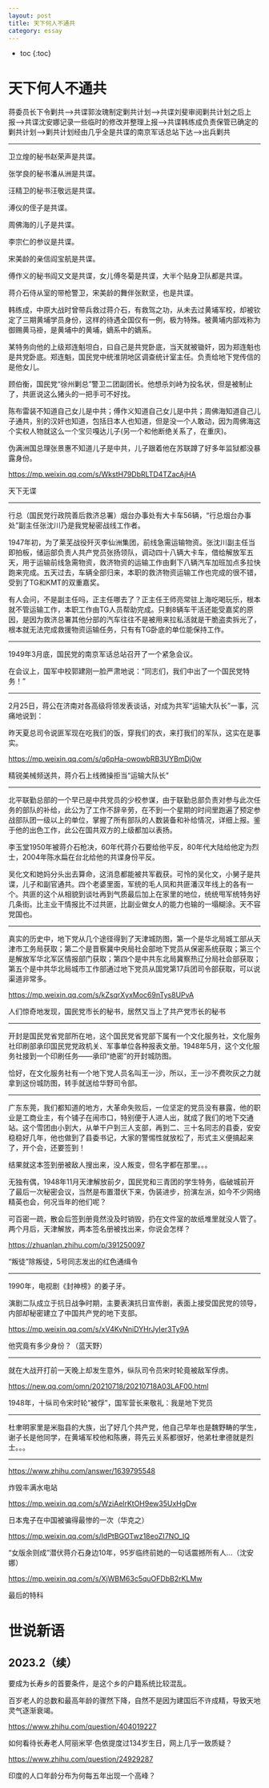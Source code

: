 ```yaml
---
layout: post
title: 天下何人不通共
category: essay 
---
```


* toc
{:toc}

# 天下何人不通共

蒋委员长下令剿共-->共谍郭汝瑰制定剿共计划-->共谍刘斐审阅剿共计划之后上报-->共谍沈安娜记录一些临时的修改并整理上报-->共谍韩练成负责保管已确定的剿共计划-->剿共计划经由几乎全是共谍的南京军话总站下达-->出兵剿共

---

卫立煌的秘书赵荣声是共谍。

张学良的秘书潘从洲是共谍。

汪精卫的秘书汪敬远是共谍。

溥仪的侄子是共谍。

周佛海的儿子是共谍。

李宗仁的参议是共谍。

宋美龄的亲信阎宝航是共谍。

傅作义的秘书阎又文是共谍，女儿傅冬菊是共谍，大半个贴身卫队都是共谍。

蒋介石侍从室的带枪警卫，宋美龄的舞伴张默坚，也是共谍。

韩练成，中原大战时曾带兵救过蒋介石，有救驾之功，从未去过黄埔军校，却被钦定了三期黄埔学员身份，这样的待遇全国仅有一例，极为特殊。被黄埔内部戏称为御赐黄马褂，是黄埔中的黄埔，嫡系中的嫡系。

某特务向他的上级郑连魁坦白，曰自己是共党卧底，当天就被锄奸，因为郑连魁也是共党卧底。郑连魁，国民党中统淮阴地区调查统计室主任。负责给地下党传信的是他女儿。

顾伯衡，国民党“徐州剿总”警卫二团副团长。他想杀刘峙为投名状，但是被制止了，共匪说这么猪头的一把手可不好找。

陈布雷装不知道自己女儿是中共；傅作义知道自己女儿是中共；周佛海知道自己儿子通共，别的汉奸也知道，包括日本人也知道，但是没一个人敢动，因为周佛海这个实权人物就这么一个宝贝嘎达儿子(另一个和他断绝关系了，在重庆)。

伪满洲国总理张景惠不知道儿子是中共，儿子跟着他在苏联蹲了好多年监狱都没暴露身份。

https://mp.weixin.qq.com/s/WkstH79DbRLTD4TZacAjHA

天下无谍

---

行总（国民党行政院善后救济总署）烟台办事处有大卡车56辆，“行总烟台办事处”副主任张沈川乃是我党秘密战线工作者。

1947年初，为了莱芜战役歼灭李仙洲集团，前线急需运输物资。张沈川副主任当即拍板，储运部负责人共产党员张扬领队，调动四十八辆大卡车，借给解放军五天，用于运输前线急需物资，救济物资的运输工作由剩下八辆汽车加班加点多拉快跑来完成。五天过去，车辆全部归来，本职的救济物资运输工作也完成的很不错，受到了TG和KMT的双重嘉奖。

有人会问，不是副主任吗，正主任哪去了？正主任王师亮常驻上海吃喝玩乐，根本就不管运输工作，本职工作由TG人员帮助完成。只剩8辆车干活还能受嘉奖的原因，是因为救济总署其他分部的汽车往往不是被用来拉私活就是干脆盗卖拆光了，根本就无法完成救援物资运输任务，只有有TG卧底的单位能保持工作。

---

1949年3月底，国民党的南京军话总站召开了一个紧急会议。

在会议上，国军中校郭建刚一脸严肃地说：“同志们，我们中出了一个国民党特务！”

---

2月25日，蒋公在济南对各高级将领发表谈话，对成为共军“运输大队长”一事，沉痛地说到：

昨天夏总司令说匪军现在吃我们的饭，穿我们的衣，来打我们的军队，这实在是事实。

https://mp.weixin.qq.com/s/q6pHa-owowbRB3UYBmDj0w

精锐美械频送共，蒋介石上线微操拒当“运输大队长”

---

北平联勤总部的一个早已是中共党员的少校参谋，由于联勤总部负责对参与此次任务的部队的补给，此公为了工作不辞辛劳，在不到一个星期的时间里跑遍了预定参战部队团一级以上的单位，掌握了所有部队的人数装备和补给情况，详细上报。鉴于他的出色工作，此公在国共双方的上级都加以表扬。

李玉堂1950年被蒋介石枪决，60年代蒋介石要给他平反，80年代大陆给他定为烈士，2004年陈水扁在台北给他的共谍身份平反。

吴化文和她妈分头出去算命，这消息都能被共军截获。可怜的吴化文，小舅子是共谍，儿子和副官通共。四个老婆里面，军统的毛人凤和共匪潘汉年线上的各有一个。共匪的这个从相貌到谈吐再到气质最后加上在家里的地位，统统甩军统特务好几条街。比主业干情报比不过共匪，比副业做女人的能力也输的一塌糊涂。天不容党国也。

---

真实的历史中，地下党从几个途径得到了天津城防图，第一个是华北局城工部从天津市工务局获取；第二个是晋察冀中央局社会部地下党员从保密系统获取；第三个是解放军华北军区情报部门获取；第四个是中共东北局冀察热辽分局社会部获取；第五个是中共华北局城市工作部通过地下党员从国党第17兵团司令部获取，可以说渠道非常多。

https://mp.weixin.qq.com/s/kZsqrXyxMoc69nTys8UPvA

人们惊奇地发现，国民党市长的秘书，居然又当上了共产党市长的秘书

---

开封是国民党省党部所在地，这个国民党省党部下属有一个文化服务社，文化服务社印刷部承印国民党党政机关、军事单位各种报表文册。1948年5月，这个文化服务社接到一个印刷任务——承印“绝密”的开封城防图。

恰好，在文化服务社有一个地下党人员名叫王一沙，所以，王一沙不费吹灰之力就拿到这份城防图，转手就送给华野司令部。

---

广东东莞，我们都知道的地方，大革命失败后，一位坚定的党员没有暴露，他的职业是工商业主，有个铺子在闹市口，特别便于人进人出，就成了我们的地下交通站。这个雪团由小到大，从单干户到三人支部，再到二、三十名同志的县委，安安稳稳好几年，他也做到了县委书记，大家的警惕性就放松了，形式主义便搞起来了，开个会，还要签到！

结果就这本签到册被敌人搜出来，没人叛变，但名字都在那里。。。

无独有偶，1948年11月天津解放前夕，国民党和三青团的学生特务，临破城前开了最后一次秘密会议，当然是布置潜伏下来，伪装进步，扮演左派，如今不少网络精英也会，何况当年的他们呢？

可百密一疏，散会后签到册竟然没及时销毁，扔在文件室的故纸堆里就没人管了。两个月后，天津解放，两本签名册被找出来，你说会怎样？

https://zhuanlan.zhihu.com/p/391250097

“叛徒”除叛徒，5号同志发出的红色通缉令

---

1990年，电视剧《封神榜》的姜子牙。

演剧二队成立于抗日战争时期，主要表演抗日宣传剧，表面上接受国民党的领导，内部却秘密建立了中国共产党的地下支部。

https://mp.weixin.qq.com/s/xV4KvNniDYHrJyIer3Ty9A

他究竟有多少身份？（蓝天野）

---

就在大战开打前一天晚上却发生意外，纵队司令员宋时轮竟被敌军俘虏。

https://new.qq.com/omn/20210718/20210718A03LAF00.html

1948年，十纵司令宋时轮“被俘”，国军营长来敬礼：我是地下党员

---

杜聿明家里是米脂县的大族，出了好几个共产党，他自己早年也是魏野畴的学生，谢子长是他同学，在黄埔军校他和陈赓，蒋先云关系都很好，他弟杜聿德就是烈士。。。

---

https://www.zhihu.com/answer/1639795548

炸毁丰满水电站

https://mp.weixin.qq.com/s/WziAelrKtOH9ew35UxHgDw

日本鬼子在中国被骗得最惨的一次（华克之）

https://mp.weixin.qq.com/s/IdPtBGOTwz18eoZI7NO_IQ

“女版余则成”潜伏蒋介石身边10年，95岁临终前她的一句话震撼所有人…（沈安娜）

https://mp.weixin.qq.com/s/XjWBM63c5quOFDbB2rKLMw

最后的特科

# 世说新语

## 2023.2（续）

要成为长寿乡的首要条件，是这个乡的户籍系统比较混乱。

百岁老人的总数和最高年龄的骤然下降，自然不是因为建国后不许成精，导致天地灵气逐渐衰竭。

https://www.zhihu.com/question/404019227

如何看待长寿老人阿丽米罕·色依提度过134岁生日，网上几乎一致质疑？

https://www.zhihu.com/question/24929287

印度的人口年龄分布为何每五年出现一个高峰？
